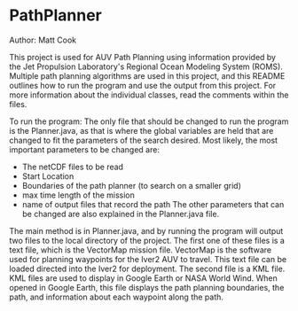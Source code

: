 PathPlanner
===========
Author: Matt Cook

This project is used for AUV Path Planning using information provided by the Jet Propulsion Laboratory's Regional Ocean
Modeling System (ROMS). Multiple path planning algorithms are used in this project, and this README outlines how to run 
the program and use the output from this project. For more information about the individual classes, read the comments
within the files.

To run the program:
The only file that should be changed to run the program is the Planner.java, as that is where the global variables are
held that are changed to fit the parameters of the search desired. Most likely, the most important parameters to be 
changed are:
- The netCDF files to be read
- Start Location
- Boundaries of the path planner (to search on a smaller grid)
- max time length of the mission
- name of output files that record the path
The other parameters that can be changed are also explained in the Planner.java file.

The main method is in Planner.java, and by running the program will output two files to the local directory of
the project.
The first one of these files is a text file, which is the VectorMap mission file. VectorMap is the software
used for planning waypoints for the Iver2 AUV to travel. This text file can be loaded directed into the Iver2
for deployment.
The second file is a KML file. KML files are used to display in Google Earth or NASA World Wind. When opened in
Google Earth, this file displays the path planning boundaries, the path, and information about each waypoint along the path.




